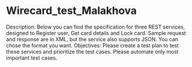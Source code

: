 # Wirecard_test_Malakhova
Description:
Below you can find the specification for three REST services, designed to Register user, Get card details
and Lock card. Sample request and response are in XML, but the service also supports JSON. You can
chose the format you want.
Objectives:
Please create a test plan to test these services and prioritize the test cases. Please automate only most
important test cases.
